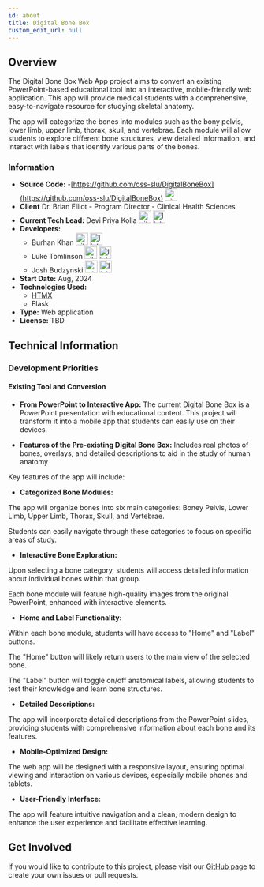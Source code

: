 ```yaml
---
id: about
title: Digital Bone Box
custom_edit_url: null
---
```


<!-- A header image is optional; if used should be no greater than 200x600 -->
<!--![Header Alt Text](header.png) -->

## Overview

The Digital Bone Box Web App project aims to convert an existing PowerPoint-based educational tool into an interactive, mobile-friendly web application. This app will provide medical students with a comprehensive, easy-to-navigate resource for studying skeletal anatomy. 

The app will categorize the bones into modules such as the bony pelvis, lower limb, upper limb, thorax, skull, and vertebrae. Each module will allow students to explore different bone structures, view detailed information, and interact with labels that identify various parts of the bones. 

### Information

- **Source Code:** -[https://github.com/oss-slu/DigitalBoneBox](https://github.com/oss-slu/DigitalBoneBox) [<img src="/img/git-alt.svg" alt="git" width="25" height="25" />](https://github.com/oss-slu/DigitalBoneBox)
- **Client** Dr. Brian Elliot - Program Director - Clinical Health Sciences
- **Current Tech Lead:** Devi Priya Kolla [<img src="/img/github.svg" alt="github" width="25" height="25" />](https://github.com/DeviPriya-Kolla)  [<img src="/img/linkedin.svg" alt="linkedin" width="25" height="25" />](https://www.linkedin.com/in/devi-priya-kolla-a95a78174)
- **Developers:**
  - Burhan Khan [<img src="/img/github.svg" alt="github" width="25" height="25" />](https://github.com/Balijah)  [<img src="/img/linkedin.svg" alt="linkedin" width="25" height="25" />](https://www.linkedin.com/in/burhan~khan/)
  - Luke Tomlinson [<img src="/img/github.svg" alt="github" width="25" height="25" />](https://github.com/tluke900)  [<img src="/img/linkedin.svg" alt="linkedin" width="25" height="25" />](https://www.linkedin.com/in/lucas-tomlinson-2677b32ba/)
  - Josh Budzynski [<img src="/img/github.svg" alt="github" width="25" height="25" />](https://github.com/JoshBudzynski)  [<img src="/img/linkedin.svg" alt="linkedin" width="25" height="25" />](https://www.linkedin.com/in/joshua-budzynski-33b06425a/)
- **Start Date:** Aug, 2024
- **Technologies Used:**
  - [HTMX](https://htmx.org/)
  - Flask
- **Type:** Web application
- **License:** TBD


## Technical Information

### Development Priorities

#### Existing Tool and Conversion

- **From PowerPoint to Interactive App:** The current Digital Bone Box is a PowerPoint presentation with educational content. This project will transform it into a mobile app that students can easily use on their devices.

- **Features of the Pre-existing Digital Bone Box:** Includes real photos of bones, overlays, and detailed descriptions to aid in the study of human anatomy

Key features of the app will include: 

- **Categorized Bone Modules:**

The app will organize bones into six main categories: Boney Pelvis, Lower Limb, Upper Limb, Thorax, Skull, and Vertebrae. 

Students can easily navigate through these categories to focus on specific areas of study. 

- **Interactive Bone Exploration:**

Upon selecting a bone category, students will access detailed information about individual bones within that group. 

Each bone module will feature high-quality images from the original PowerPoint, enhanced with interactive elements. 

- **Home and Label Functionality:**

Within each bone module, students will have access to "Home" and "Label" buttons. 

The "Home" button will likely return users to the main view of the selected bone. 

The "Label" button will toggle on/off anatomical labels, allowing students to test their knowledge and learn bone structures. 

- **Detailed Descriptions:**

The app will incorporate detailed descriptions from the PowerPoint slides, providing students with comprehensive information about each bone and its features. 

- **Mobile-Optimized Design:**

The web app will be designed with a responsive layout, ensuring optimal viewing and interaction on various devices, especially mobile phones and tablets. 

- **User-Friendly Interface:**

The app will feature intuitive navigation and a clean, modern design to enhance the user experience and facilitate effective learning. 


## Get Involved

If you would like to contribute to this project, please visit our [GitHub page](https://github.com/oss-slu/DigitalBoneBox) to create your own issues or pull requests.
